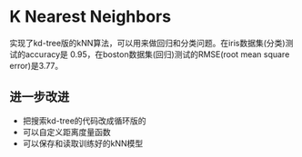 # K Nearest Neighbors
实现了kd-tree版的kNN算法，可以用来做回归和分类问题。在iris数据集(分类)测试的accuracy是
0.95，在boston数据集(回归)测试的RMSE(root mean square error)是3.77。

## 进一步改进
- 把搜索kd-tree的代码改成循环版的
- 可以自定义距离度量函数
- 可以保存和读取训练好的kNN模型

